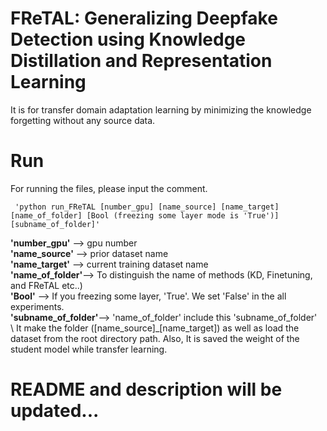 # FReTAL: Generalizing Deepfake Detection using Knowledge Distillation and Representation Learning
 It is for transfer domain adaptation learning by minimizing the knowledge forgetting without any source data.

# Run
 For running the files, please input the comment.
```
 'python run_FReTAL [number_gpu] [name_source] [name_target] [name_of_folder] [Bool (freezing some layer mode is 'True')] [subname_of_folder]'
 ```
**'number_gpu'** --> gpu number\
**'name_source'** --> prior dataset name\
**'name_target'** --> current training dataset name\
**'name_of_folder'**--> To distinguish the name of methods (KD, Finetuning, and FReTAL etc..)\
**'Bool'** --> If you freezing some layer, 'True'. We set 'False' in the all experiments.\
**'subname_of_folder'**--> 'name_of_folder' include this 'subname_of_folder'\
\\
It make the folder ([name_source]_[name_target]) as well as load the dataset from the root directory path.
Also, It is saved the weight of the student model while transfer learning.

# README and description will be updated...
